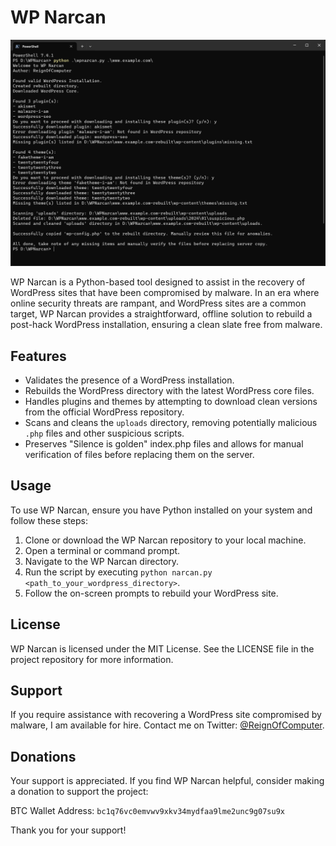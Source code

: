 # WP Narcan

![Screenshot](Screenshot.png)

WP Narcan is a Python-based tool designed to assist in the recovery of WordPress sites that have been compromised by malware. In an era where online security threats are rampant, and WordPress sites are a common target, WP Narcan provides a straightforward, offline solution to rebuild a post-hack WordPress installation, ensuring a clean slate free from malware.

## Features

- Validates the presence of a WordPress installation.
- Rebuilds the WordPress directory with the latest WordPress core files.
- Handles plugins and themes by attempting to download clean versions from the official WordPress repository.
- Scans and cleans the `uploads` directory, removing potentially malicious `.php` files and other suspicious scripts.
- Preserves "Silence is golden" index.php files and allows for manual verification of files before replacing them on the server.

## Usage

To use WP Narcan, ensure you have Python installed on your system and follow these steps:

1. Clone or download the WP Narcan repository to your local machine.
2. Open a terminal or command prompt.
3. Navigate to the WP Narcan directory.
4. Run the script by executing `python narcan.py <path_to_your_wordpress_directory>`.
5. Follow the on-screen prompts to rebuild your WordPress site.

## License

WP Narcan is licensed under the MIT License. See the LICENSE file in the project repository for more information.

## Support

If you require assistance with recovering a WordPress site compromised by malware, I am available for hire. Contact me on Twitter: [@ReignOfComputer](https://twitter.com/ReignOfComputer).

## Donations

Your support is appreciated. If you find WP Narcan helpful, consider making a donation to support the project:

BTC Wallet Address: `bc1q76vc0emvwv9xkv34mydfaa9lme2unc9g07su9x`

Thank you for your support!

